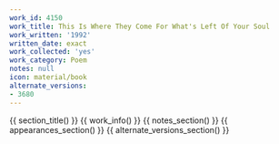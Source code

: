```yaml
---
work_id: 4150
work_title: This Is Where They Come For What's Left Of Your Soul
work_written: '1992'
written_date: exact
work_collected: 'yes'
work_category: Poem
notes: null
icon: material/book
alternate_versions:
- 3680
---
```


{{ section_title() }}
{{ work_info() }}
{{ notes_section() }}
{{ appearances_section() }}
{{ alternate_versions_section() }}